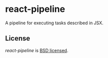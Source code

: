 # react-pipeline

A pipeline for executing tasks described in JSX.

## License

*react-pipeline* is [BSD licensed](./LICENSE).
